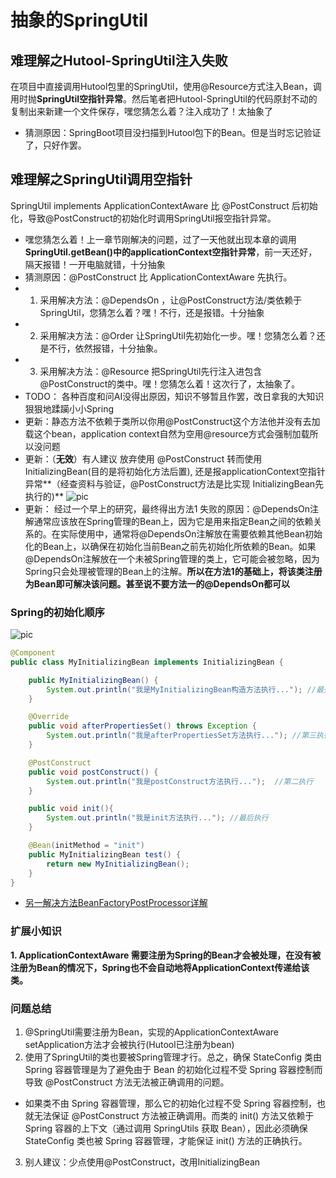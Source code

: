# 抽象的SpringUtil
## 难理解之Hutool-SpringUtil注入失败
在项目中直接调用Hutool包里的SpringUtil，使用@Resource方式注入Bean，调用时抛**SpringUtil空指针异常**。然后笔者把Hutool-SpringUtil的代码原封不动的复制出来新建一个文件保存，嘿您猜怎么着？注入成功了！太抽象了
* 猜测原因：SpringBoot项目没扫描到Hutool包下的Bean。但是当时忘记验证了，只好作罢。
## 难理解之SpringUtil调用空指针
SpringUtil implements ApplicationContextAware 比 @PostConstruct 后初始化，导致@PostConstruct的初始化时调用SpringUtil报空指针异常。
* 嘿您猜怎么着！上一章节刚解决的问题，过了一天他就出现本章的调用**SpringUtil.getBean()中的applicationContext空指针异常**，前一天还好，隔天报错！一开电脑就错，十分抽象
* 猜测原因：@PostConstruct 比 ApplicationContextAware 先执行。
* 1. 采用解决方法：@DependsOn ，让@PostConstruct方法/类依赖于SpringUtil，您猜怎么着？嘿！不行，还是报错。十分抽象
* 2. 采用解决方法：@Order 让SpringUtil先初始化一步。嘿！您猜怎么着？还是不行，依然报错，十分抽象。
* 3. 采用解决方法：@Resource 把SpringUtil先行注入进包含@PostConstruct的类中。嘿！您猜怎么着！这次行了，太抽象了。
* TODO： 各种百度和问AI没得出原因，知识不够暂且作罢，改日拿我的大知识狠狠地蹂躏小小Spring
* 更新：静态方法不依赖于类所以你用@PostConstruct这个方法他并没有去加载这个bean，application context自然为空用@resource方式会强制加载所以没问题
* 更新：（**无效**）有人建议 放弃使用 @PostConstruct 转而使用 InitializingBean(目的是将初始化方法后置), 还是报applicationContext空指针异常**（经查资料与验证，@PostConstruct方法是比实现 InitializingBean先执行的)**
![pic](/java/cannot-understand/Spring-init-02.png)
* 更新： 经过一个早上的研究，最终得出方法1 失败的原因：@DependsOn注解通常应该放在Spring管理的Bean上，因为它是用来指定Bean之间的依赖关系的。在实际使用中，通常将@DependsOn注解放在需要依赖其他Bean初始化的Bean上，以确保在初始化当前Bean之前先初始化所依赖的Bean。如果@DependsOn注解放在一个未被Spring管理的类上，它可能会被忽略，因为Spring只会处理被管理的Bean上的注解。**所以在方法1的基础上，将该类注册为Bean即可解决该问题。甚至说不要方法一的@DependsOn都可以**
### Spring的初始化顺序
![pic](/java/cannot-understand/Spirng-init-01.png)
```java
@Component
public class MyInitializingBean implements InitializingBean {

    public MyInitializingBean() {
        System.out.println("我是MyInitializingBean构造方法执行..."); //最先执行
    }

    @Override
    public void afterPropertiesSet() throws Exception {
        System.out.println("我是afterPropertiesSet方法执行..."); //第三执行
    }

    @PostConstruct
    public void postConstruct() {
        System.out.println("我是postConstruct方法执行...");  //第二执行
    }

    public void init(){
        System.out.println("我是init方法执行..."); //最后执行
    }

    @Bean(initMethod = "init")
    public MyInitializingBean test() {
        return new MyInitializingBean();
    }
}
```

* [另一解决方法BeanFactoryPostProcessor详解](http://s.xiaoyuan.space/2EW9Hz)

### 扩展小知识
**1. ApplicationContextAware 需要注册为Spring的Bean才会被处理，在没有被注册为Bean的情况下，Spring也不会自动地将ApplicationContext传递给该类。**
### 问题总结
1. @SpringUtil需要注册为Bean，实现的ApplicationContextAware setApplication方法才会被执行(Hutool已注册为bean)
2. 使用了SpringUtil的类也要被Spring管理才行。总之，确保 StateConfig 类由 Spring 容器管理是为了避免由于 Bean 的初始化过程不受 Spring 容器控制而导致 @PostConstruct 方法无法被正确调用的问题。
  * 如果类不由 Spring 容器管理，那么它的初始化过程不受 Spring 容器控制，也就无法保证 @PostConstruct 方法被正确调用。而类的 init() 方法又依赖于 Spring 容器的上下文（通过调用 SpringUtils 获取 Bean），因此必须确保 StateConfig 类也被 Spring 容器管理，才能保证 init() 方法的正确执行。
3. 别人建议：少点使用@PostConstruct，改用InitializingBean